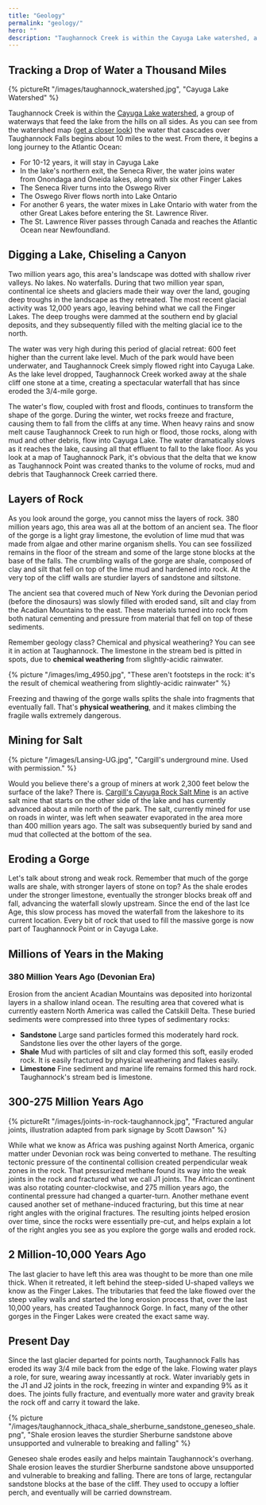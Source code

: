 ```yaml
---
title: "Geology"
permalink: "geology/"
hero: ""
description: "Taughannock Creek is within the Cayuga Lake watershed, a group of waterways that feed the lake from the hills on all sides."
---
```


## Tracking a Drop of Water a Thousand Miles

{% pictureRt "/images/taughannock_watershed.jpg", "Cayuga Lake Watershed" %}

Taughannock Creek is within the [Cayuga Lake watershed](http://www.cayugalake.org/map-of-the-cayuga-lake-watershed.html), a group of waterways that feed the lake from the hills on all sides. As you can see from the watershed map ([get a closer look](/images/taughannock_watershed.jpg)) the water that cascades over Taughannock Falls begins about 10 miles to the west. From there, it begins a long journey to the Atlantic Ocean:

- For 10-12 years, it will stay in Cayuga Lake
- In the lake's northern exit, the Seneca River, the water joins water from Onondaga and Oneida lakes, along with six other Finger Lakes
- The Seneca River turns into the Oswego River
- The Oswego River flows north into Lake Ontario
- For another 6 years, the water mixes in Lake Ontario with water from the other Great Lakes before entering the St. Lawrence River.
- The St. Lawrence River passes through Canada and reaches the Atlantic Ocean near Newfoundland.

## Digging a Lake, Chiseling a Canyon

Two million years ago, this area's landscape was dotted with shallow river valleys. No lakes. No waterfalls. During that two million year span, continental ice sheets and glaciers made their way over the land, gouging deep troughs in the landscape as they retreated. The most recent glacial activity was 12,000 years ago, leaving behind what we call the Finger Lakes. The deep troughs were dammed at the southern end by glacial deposits, and they subsequently filled with the melting glacial ice to the north.

The water was very high during this period of glacial retreat: 600 feet higher than the current lake level. Much of the park would have been underwater, and Taughannock Creek simply flowed right into Cayuga Lake. As the lake level dropped, Taughannock Creek worked away at the shale cliff one stone at a time, creating a spectacular waterfall that has since eroded the 3/4-mile gorge.

The water's flow, coupled with frost and floods, continues to transform the shape of the gorge. During the winter, wet rocks freeze and fracture, causing them to fall from the cliffs at any time. When heavy rains and snow melt cause Taughannock Creek to run high or flood, those rocks, along with mud and other debris, flow into Cayuga Lake. The water dramatically slows as it reaches the lake, causing all that effluent to fall to the lake floor. As you look at a map of Taughannock Park, it's obvious that the delta that we know as Taughannock Point was created thanks to the volume of rocks, mud and debris that Taughannock Creek carried there.

## Layers of Rock

As you look around the gorge, you cannot miss the layers of rock. 380 million years ago, this area was all at the bottom of an ancient sea. The floor of the gorge is a light gray limestone, the evolution of lime mud that was made from algae and other marine organism shells. You can see fossilized remains in the floor of the stream and some of the large stone blocks at the base of the falls. The crumbling walls of the gorge are shale, composed of clay and silt that fell on top of the lime mud and hardened into rock. At the very top of the cliff walls are sturdier layers of sandstone and siltstone.

The ancient sea that covered much of New York during the Devonian period (before the dinosaurs) was slowly filled with eroded sand, silt and clay from the Acadian Mountains to the east. These materials turned into rock from both natural cementing and pressure from material that fell on top of these sediments.

Remember geology class? Chemical and physical weathering? You can see it in action at Taughannock. The limestone in the stream bed is pitted in spots, due to **chemical weathering** from slightly-acidic rainwater.

{% picture "/images/img_4950.jpg", "These aren't footsteps in the rock: it's the result of chemical weathering from slightly-acidic rainwater" %}

Freezing and thawing of the gorge walls splits the shale into fragments that eventually fall. That's **physical weathering**, and it makes climbing the fragile walls extremely dangerous.

## Mining for Salt

{% picture "/images/Lansing-UG.jpg", "Cargill's underground mine. Used with permission." %}

Would you believe there's a group of miners at work 2,300 feet below the surface of the lake? There is. [Cargill's Cayuga Rock Salt Mine](https://www.cargill.com/industrial/winter-road-maintenance/cayuga-history) is an active salt mine that starts on the other side of the lake and has currently advanced about a mile north of the park. The salt, currently mined for use on roads in winter, was left when seawater evaporated in the area more than 400 million years ago. The salt was subsequently buried by sand and mud that collected at the bottom of the sea.

## Eroding a Gorge

Let's talk about strong and weak rock. Remember that much of the gorge walls are shale, with stronger layers of stone on top? As the shale erodes under the stronger limestone, eventually the stronger blocks break off and fall, advancing the waterfall slowly upstream. Since the end of the last Ice Age, this slow process has moved the waterfall from the lakeshore to its current location. Every bit of rock that used to fill the massive gorge is now part of Taughannock Point or in Cayuga Lake.

## Millions of Years in the Making

### 380 Million Years Ago (Devonian Era)

Erosion from the ancient Acadian Mountains was deposited into horizontal layers in a shallow inland ocean. The resulting area that covered what is currently eastern North America was called the Catskill Delta. These buried sediments were compressed into three types of sedimentary rocks:

- **Sandstone** Large sand particles formed this moderately hard rock. Sandstone lies over the other layers of the gorge.
- **Shale** Mud with particles of silt and clay formed this soft, easily eroded rock. It is easily fractured by physical weathering and flakes easily.
- **Limestone** Fine sediment and marine life remains formed this hard rock. Taughannock's stream bed is limestone.

## 300-275 Million Years Ago

{% pictureRt "/images/joints-in-rock-taughannock.jpg", "Fractured angular joints, illustration adapted from park signage by Scott Dawson" %}

While what we know as Africa was pushing against North America, organic matter under Devonian rock was being converted to methane. The resulting tectonic pressure of the continental collision created perpendicular weak zones in the rock. That pressurized methane found its way into the weak joints in the rock and fractured what we call J1 joints. The African continent was also rotating counter-clockwise, and 275 million years ago, the continental pressure had changed a quarter-turn. Another methane event caused another set of methane-induced fracturing, but this time at near right angles with the original fractures. The resulting joints helped erosion over time, since the rocks were essentially pre-cut, and helps explain a lot of the right angles you see as you explore the gorge walls and eroded rock.

## 2 Million-10,000 Years Ago

The last glacier to have left this area was thought to be more than one mile thick. When it retreated, it left behind the steep-sided U-shaped valleys we know as the Finger Lakes. The tributaries that feed the lake flowed over the steep valley walls and started the long erosion process that, over the last 10,000 years, has created Taughannock Gorge. In fact, many of the other gorges in the Finger Lakes were created the exact same way.

## Present Day

Since the last glacier departed for points north, Taughannock Falls has eroded its way 3/4 mile back from the edge of the lake. Flowing water plays a role, for sure, wearing away incessantly at rock. Water invariably gets in the J1 and J2 joints in the rock, freezing in winter and expanding 9% as it does. The joints fully fracture, and eventually more water and gravity break the rock off and carry it toward the lake.

{% picture "/images/taughannock_ithaca_shale_sherburne_sandstone_geneseo_shale.png", "Shale erosion leaves the sturdier Sherburne sandstone above unsupported and vulnerable to breaking and falling" %}

Geneseo shale erodes easily and helps maintain Taughannock's overhang. Shale erosion leaves the sturdier Sherburne sandstone above unsupported and vulnerable to breaking and falling. There are tons of large, rectangular sandstone blocks at the base of the cliff. They used to occupy a loftier perch, and eventually will be carried downstream.
